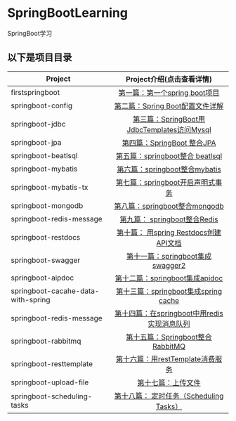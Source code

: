 # SpringBootLearning

SpringBoot学习

## 以下是项目目录

| Project               | Project介绍(点击查看详情)     |
| --------              |          :----:             |
| firstspringboot       |         [第一篇：第一个spring boot项目][1]            |
| springboot-config     |         [第二篇：Spring Boot配置文件详解][2]            |
| springboot-jdbc       |         [第三篇：SpringBoot用JdbcTemplates访问Mysql][3]            |
| springboot-jpa        |         [第四篇：SpringBoot 整合JPA][4]            |
| springboot-beatlsql   |         [第五篇：springboot整合 beatlsql][5]            |
| springboot-mybatis      |         [第六篇：springboot整合mybatis][6]            |
| springboot-mybatis-tx   |         [第七篇：springboot开启声明式事务][7]            |
| springboot-mongodb      |         [ 第八篇：springboot整合mongodb][8]            |
| springboot-redis-message     |         [ 第九篇： springboot整合Redis][9]            |
| springboot-restdocs     |         [ 第十篇： 用spring Restdocs创建API文档][10]            |
| springboot-swagger      |         [ 第十一篇：springboot集成swagger2][11]            |
| springboot-aipdoc       |         [ 第十二篇：springboot集成apidoc][12]            |
| springboot-cacahe-data-with-spring      |         [  第十三篇：springboot集成spring cache][13]            |
| springboot-redis-message      |         [  第十四篇：在springboot中用redis实现消息队列][9]            |
| springboot-rabbitmq           |         [  第十五篇：Springboot整合RabbitMQ][14]            |
| springboot-resttemplate       |         [  第十六篇：用restTemplate消费服务 ][15]            |
| springboot-upload-file        |         [  第十七篇：上传文件 ][16]            |
| springboot-scheduling-tasks   |         [  第十八篇： 定时任务（Scheduling Tasks） ][17]            |

[1]:https://github.com/yueyue10/SpringBootLearning/tree/master/firstspringboot-2h
[2]:https://github.com/yueyue10/SpringBootLearning/tree/master/springboot-config
[3]:https://github.com/yueyue10/SpringBootLearning/tree/master/springboot-jdbc
[4]:https://github.com/yueyue10/SpringBootLearning/tree/master/springboot-jpa
[5]:https://github.com/yueyue10/SpringBootLearning/tree/master/springboot-beatlsql
[6]:https://github.com/yueyue10/SpringBootLearning/tree/master/springboot-mybatis
[7]:https://github.com/yueyue10/SpringBootLearning/tree/master/springboot-mybatis-tx
[8]:https://github.com/yueyue10/SpringBootLearning/tree/master/springboot-mongodb
[9]:https://github.com/yueyue10/SpringBootLearning/tree/master/springboot-redis-message
[10]:https://github.com/yueyue10/SpringBootLearning/tree/master/springboot-restdocs
[11]:https://github.com/yueyue10/SpringBootLearning/tree/master/springboot-swagger
[12]:https://github.com/yueyue10/SpringBootLearning/tree/master/springboot-aipdoc 
[13]:https://github.com/yueyue10/SpringBootLearning/tree/master/springboot-cacahe-data-with-spring
[14]:https://github.com/yueyue10/SpringBootLearning/tree/master/springboot-rabbitmq
[15]:https://github.com/yueyue10/SpringBootLearning/tree/master/springboot-resttemplate
[16]:https://github.com/yueyue10/SpringBootLearning/tree/master/springboot-upload-file
[17]:https://github.com/yueyue10/SpringBootLearning/tree/master/springboot-scheduling-tasks

